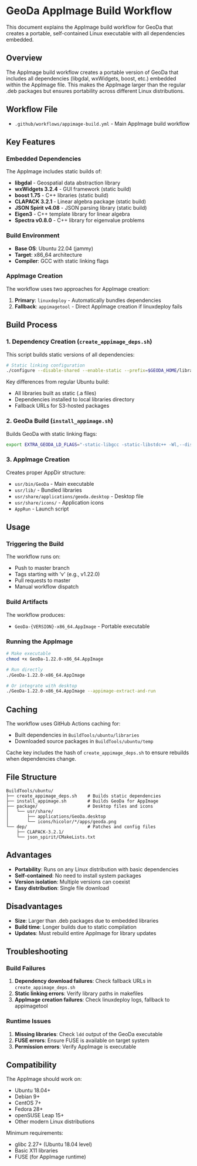 # GeoDa AppImage Build Workflow

This document explains the AppImage build workflow for GeoDa that creates a portable, self-contained Linux executable with all dependencies embedded.

## Overview

The AppImage build workflow creates a portable version of GeoDa that includes all dependencies (libgdal, wxWidgets, boost, etc.) embedded within the AppImage file. This makes the AppImage larger than the regular .deb packages but ensures portability across different Linux distributions.

## Workflow File

- `.github/workflows/appimage-build.yml` - Main AppImage build workflow

## Key Features

### Embedded Dependencies

The AppImage includes static builds of:
- **libgdal** - Geospatial data abstraction library
- **wxWidgets 3.2.4** - GUI framework (static build)
- **boost 1.75** - C++ libraries (static build) 
- **CLAPACK 3.2.1** - Linear algebra package (static build)
- **JSON Spirit v4.08** - JSON parsing library (static build)
- **Eigen3** - C++ template library for linear algebra
- **Spectra v0.8.0** - C++ library for eigenvalue problems

### Build Environment

- **Base OS**: Ubuntu 22.04 (jammy)
- **Target**: x86_64 architecture
- **Compiler**: GCC with static linking flags

### AppImage Creation

The workflow uses two approaches for AppImage creation:
1. **Primary**: `linuxdeploy` - Automatically bundles dependencies
2. **Fallback**: `appimagetool` - Direct AppImage creation if linuxdeploy fails

## Build Process

### 1. Dependency Creation (`create_appimage_deps.sh`)

This script builds static versions of all dependencies:

```bash
# Static linking configuration
./configure --disable-shared --enable-static --prefix=$GEODA_HOME/libraries
```

Key differences from regular Ubuntu build:
- All libraries built as static (.a files)
- Dependencies installed to local libraries directory
- Fallback URLs for S3-hosted packages

### 2. GeoDa Build (`install_appimage.sh`)

Builds GeoDa with static linking flags:

```bash
export EXTRA_GEODA_LD_FLAGS="-static-libgcc -static-libstdc++ -Wl,--disable-new-dtags"
```

### 3. AppImage Creation

Creates proper AppDir structure:
- `usr/bin/GeoDa` - Main executable
- `usr/lib/` - Bundled libraries
- `usr/share/applications/geoda.desktop` - Desktop file
- `usr/share/icons/` - Application icons
- `AppRun` - Launch script

## Usage

### Triggering the Build

The workflow runs on:
- Push to master branch
- Tags starting with 'v' (e.g., v1.22.0)
- Pull requests to master
- Manual workflow dispatch

### Build Artifacts

The workflow produces:
- `GeoDa-{VERSION}-x86_64.AppImage` - Portable executable

### Running the AppImage

```bash
# Make executable
chmod +x GeoDa-1.22.0-x86_64.AppImage

# Run directly
./GeoDa-1.22.0-x86_64.AppImage

# Or integrate with desktop
./GeoDa-1.22.0-x86_64.AppImage --appimage-extract-and-run
```

## Caching

The workflow uses GitHub Actions caching for:
- Built dependencies in `BuildTools/ubuntu/libraries`
- Downloaded source packages in `BuildTools/ubuntu/temp`

Cache key includes the hash of `create_appimage_deps.sh` to ensure rebuilds when dependencies change.

## File Structure

```
BuildTools/ubuntu/
├── create_appimage_deps.sh    # Builds static dependencies
├── install_appimage.sh        # Builds GeoDa for AppImage
├── package/                   # Desktop files and icons
│   └── usr/share/
│       ├── applications/GeoDa.desktop
│       └── icons/hicolor/*/apps/geoda.png
└── dep/                       # Patches and config files
    ├── CLAPACK-3.2.1/
    └── json_spirit/CMakeLists.txt
```

## Advantages

- **Portability**: Runs on any Linux distribution with basic dependencies
- **Self-contained**: No need to install system packages
- **Version isolation**: Multiple versions can coexist
- **Easy distribution**: Single file download

## Disadvantages

- **Size**: Larger than .deb packages due to embedded libraries
- **Build time**: Longer builds due to static compilation
- **Updates**: Must rebuild entire AppImage for library updates

## Troubleshooting

### Build Failures

1. **Dependency download failures**: Check fallback URLs in `create_appimage_deps.sh`
2. **Static linking errors**: Verify library paths in makefiles
3. **AppImage creation failures**: Check linuxdeploy logs, fallback to appimagetool

### Runtime Issues

1. **Missing libraries**: Check `ldd` output of the GeoDa executable
2. **FUSE errors**: Ensure FUSE is available on target system
3. **Permission errors**: Verify AppImage is executable

## Compatibility

The AppImage should work on:
- Ubuntu 18.04+ 
- Debian 9+
- CentOS 7+
- Fedora 28+
- openSUSE Leap 15+
- Other modern Linux distributions

Minimum requirements:
- glibc 2.27+ (Ubuntu 18.04 level)
- Basic X11 libraries
- FUSE (for AppImage runtime)